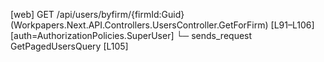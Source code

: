 [web] GET /api/users/byfirm/{firmId:Guid}  (Workpapers.Next.API.Controllers.UsersController.GetForFirm)  [L91–L106] [auth=AuthorizationPolicies.SuperUser]
  └─ sends_request GetPagedUsersQuery [L105]

